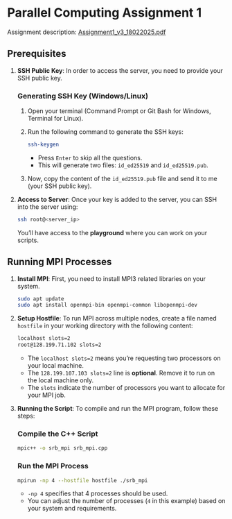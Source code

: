 # Parallel Computing Assignment 1


Assignment description: [Assignment1_v3_18022025.pdf](https://lms.hcmut.edu.vn/pluginfile.php/1176202/mod_resource/content/1/Assignment1_v3_18022025.pdf)

## Prerequisites

1. **SSH Public Key**: In order to access the server, you need to provide your SSH public key.
   
   ### Generating SSH Key (Windows/Linux)

   1. Open your terminal (Command Prompt or Git Bash for Windows, Terminal for Linux).
   
   2. Run the following command to generate the SSH keys:

      ```bash
      ssh-keygen
      ```

      - Press `Enter` to skip all the questions.
      - This will generate two files: `id_ed25519` and `id_ed25519.pub`.

   3. Now, copy the content of the `id_ed25519.pub` file and send it to me (your SSH public key).

2. **Access to Server**: Once your key is added to the server, you can SSH into the server using:

   ```bash
   ssh root@<server_ip>
   ```

   You’ll have access to the **playground** where you can work on your scripts.

## Running MPI Processes

1. **Install MPI**: First, you need to install MPI3 related libraries on your system.

   ```bash
   sudo apt update
   sudo apt install openmpi-bin openmpi-common libopenmpi-dev
   ```
   
3. **Setup Hostfile**: To run MPI across multiple nodes, create a file named `hostfile` in your working directory with the following content:

   ```bash
   localhost slots=2
   root@128.199.71.102 slots=2
   ```

   - The `localhost slots=2` means you’re requesting two processors on your local machine.
   - The `128.199.107.103 slots=2` line is **optional**. Remove it to run on the local machine only. 
   - The `slots` indicate the number of processors you want to allocate for your MPI job.

4. **Running the Script**: To compile and run the MPI program, follow these steps:

   ### Compile the C++ Script

   ```bash
   mpic++ -o srb_mpi srb_mpi.cpp
   ```

   ### Run the MPI Process

   ```bash
   mpirun -np 4 --hostfile hostfile ./srb_mpi
   ```

   - `-np 4` specifies that 4 processes should be used.
   - You can adjust the number of processes (`4` in this example) based on your system and requirements.
